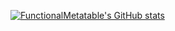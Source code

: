 [![FunctionalMetatable's GitHub stats](https://github-readme-stats.vercel.app/api?username=FunctionalMetatable&theme=radical)](https://github.com/anuraghazra/github-readme-stats)
